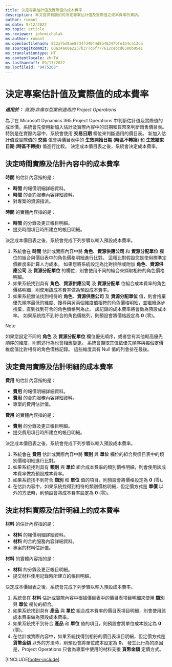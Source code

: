 ```yaml
---
title: 決定專案估計值及實際值的成本費率
description: 本文提供有關如何決定專案估計值及實際值之成本費率的資訊。
author: rumant
ms.date: 9/12/2022
ms.topic: article
ms.reviewer: johnmichalak
ms.author: rumant
ms.openlocfilehash: 822a7bd8ae87d4fd4044d8b46347bfe1b4ca13ca
ms.sourcegitcommit: 60a34a00e2237b377c6f777612cebcd6380b05e1
ms.translationtype: HT
ms.contentlocale: zh-TW
ms.lasthandoff: 09/13/2022
ms.locfileid: "9475263"
---
```

# <a name="determine-cost-rates-for-project-based-estimates-and-actuals"></a>決定專案估計值及實際值的成本費率

_**適用於：** 資源/非庫存型案例適用的 Project Operations_

為了在 Microsoft Dynamics 365 Project Operations 中判斷估計值及實際值的成本價，系統會先使用新加入估計及實際內容中的日期和貨幣來判斷銷售價目表。 特別是在實際內容中，系統會使用 **交易日期** 欄位來判斷適用的價目表。 新加入估計值或實際值的 **交易** 值會與價目表中的 **生效開始日期 (時區不轉換)** 和 **生效結束日期 (時區不轉換)** 值進行比較。 決定成本價目表之後，系統會決定成本費率。

## <a name="determining-cost-rates-in-estimate-and-actual-contexts-for-time"></a>決定時間實際及估計內容中的成本費率

**時間** 的估計內容指的是：

- **時間** 的報價明細詳細資料。
- **時間** 的合約服務內容詳細資料。
- 對專案的資源指派。

**時間** 的實體內容指的是：

- **時間** 的分錄及更正帳目明細。
- 提交時間項目時所建立的帳目明細。

決定成本價目表之後，系統會完成下列步驟以輸入預設成本費率。

1. 系統會在 **時間** 估計或實際內容中將 **角色**、**資源供應公司** 和 **資源分配單位** 欄位的組合與價目表中的角色價格明細進行比對。 這種比對假設您是使用標準定價維度來計算人力成本。 如果您將系統設定為比對排除或附加 **角色**、**資源供應公司** 及 **資源分配單位** 的欄位，則會使用不同的組合來擷取相符的角色價格明細。
1. 如果系統找到具有 **角色**、**資源供應公司** 及 **資源分配單** 位組合成本費率的角色價格明細，則使用該成本費率做為預設成本費率。
1. 如果系統無法找到相符的 **角色**、**資源供應公司** 及 **資源分配單位** 值，則會捨棄優先順序最低的維度、搜尋與另兩個維度值相符的角色價格明細，並繼續逐步捨棄，直到找到符合的角色價格列為止。 該記錄的成本費率將會做為預設成本率。 如果系統找不到符合的角色價格列，則預設會將價格設定為 **0** (零)。

> [!NOTE]
> 如果您設定不同的 **角色** 及 **資源分配單位** 欄位優先順序，或者您有其他較高優先順序的維度，則前述行為也會相應變更。 系統會擷取其值依優先順序與每個定價維度值比對相符的角色價格記錄。 這些維度具有 Null 值的列會排在最後。

## <a name="determining-cost-rates-on-actual-and-estimate-lines-for-expense"></a>決定費用實際及估計明細的成本費率

**費用** 的估計內容指的是：

- **費用** 的報價明細詳細資料。
- **費用** 的合約服務內容詳細資料。
- 專案的費用估計值。

**費用** 的實體內容指的是：

- **費用** 的分錄及更正帳目明細。
- 提交費用項目時所建立的帳目明細。

決定成本價目表之後，系統會完成下列步驟以輸入預設成本費率。

1. 系統會在 **費用** 估計或實際內容中將 **類別** 與 **單位** 欄位的組合與價目表中的類別價格明細進行比對。
1. 如果系統找到具有 **類別** 與 **單位** 組合成本費率的類別價格明細，則會使用該成本費率做為預設成本費率。
1. 如果系統找不到符合 **類別** 和 **單位** 值的項目，則預設會將價格設定為 **0** (零)。
1. 在估計內容中，如果系統找得到相符的類別價格明細，但定價方式是 **單價** 以外的方法時，則預設會將成本費率設定為 **0** (零)。

## <a name="determining-cost-rates-on-actual-and-estimate-lines-for-material"></a>決定材料實際及估計明細上的成本費率

**材料** 的估計內容指的是：

- **材料** 的報價明細詳細資料。
- **材料** 的合約服務內容詳細資料。
- 專案的材料估計值。

**材料** 的實體內容指的是：

- **材料** 的分錄及更正帳目明細。
- 提交材料使用記錄時所建立的帳目明細。

決定成本價目表之後，系統會完成下列步驟以輸入預設成本費率。

1. 系統會在 **材料** 估計或實際內容中根據價目表中的價目表項目明細來使用 **類別** 與 **單位** 欄位的組合。
1. 如果系統找到具有 **產品** 與 **單位** 組合成本費率的價目表項目明細，則會使用該成本費率做為預設成本費率。
1. 如果系統找不到符合 **產品** 和 **單位** 值的項目，則預設會將單位成本設定為 **0** (零)。
1. 在估計或實際內容中，如果系統找得到相符的價目表項目明細，但定價方式是 **貨幣金額** 以外的方法時，則預設會將單位成本設定為 **0**。 發生此行為的原因是，Project Operations 只會為專案中使用的材料支援 **貨幣金額** 定價方式。

[!INCLUDE[footer-include](../includes/footer-banner.md)]
